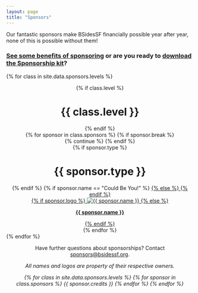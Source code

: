 ```yaml
---
layout: page
title: "Sponsors"
---
```


Our fantastic sponsors make BSidesSF financially possible year after year, none of this is possible without them!

<h3>
  <a href="/sponsors/benefits">See some benefits of sponsoring</a> or are you ready to
  <a target=_blank href="/sponsors/kit">download the Sponsorship kit</a>?
</h3>

{% for class in site.data.sponsors.levels %}

  <div style="text-align: center;" class="sponsors {{ class.class }}">
    {% if class.level %}
      <h1>{{ class.level }}</h1>
    {% endif %}
    <div class="row">
      {% for sponsor in class.sponsors %}
        {% if sponsor.break %}
          </div><div class="row">
          {% continue %}
        {% endif %}
        <div class="column">
          {% if sponsor.type %}
            <h1 class="sponsors">{{ sponsor.type }}</h1>
          {% endif %}
          {% if sponsor.name == "Could Be You!" %}
            <a href="{{ site.data.sponsors.sponsorship_kit_url }}" target="_blank">
          {% else %}
            <a href="{{ sponsor.href }}" target="_blank">
          {% endif %}
            <div class="imgdiv">
              {% if sponsor.logo %}
                <img src="{{ site.url }}{{baseurl}}{{ sponsor.logo }}" alt="{{ sponsor.name }}" title="{% if sponsor.text %}{{ sponsor.text }}{% else %}{{ sponsor.name }}{% endif %}" />
              {% else %}
                <p><strong>{{ sponsor.name }}</strong></p>
              {% endif %}
            </div>
          </a>
        </div>
      {% endfor %}
    </div>
  </div>
{% endfor %}

<center>
  <p>
    Have further questions about sponsorships? Contact <a href="mailto:sponsors@bsidessf.org">sponsors@bsidessf.org</a>.
  </p>
  <p>
    <em>All names and logos are property of their respective owners.</em>
  </p>
  <p>
    <em>
      {% for class in site.data.sponsors.levels %}
        {% for sponsor in class.sponsors %}
          {{ sponsor.credits }}
        {% endfor %}
      {% endfor %}
    </em>
  </p>
</center>

